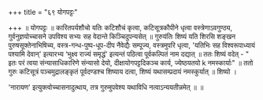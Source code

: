 +++
title = "६९ योगपट्टः"

+++
॥ योगपट्टः ॥ कारितपर्यशौचो यतिः कटिशौचं कृत्वा, कटिसूत्रकौपीने धृत्वा वस्त्रेणाऽवगुण्ठ्य, गुर्वनुज्ञयोच्चासने उपविश्य सभ्यः सह वेदान्ते किञ्चिदुपन्यसेत् ॥ गुरुय॑तिः शिष्यं यति शिरसि शङ्खन पुरुषसूक्तेनाभिषिच्य, वस्त्र-गन्ध-पुष्प-धूप-दीप नैवेद्यैः सम्पूज्य, वस्त्रमुपरि धृत्वा, 'यतिभिः सह विश्वरूपाध्यायं पश्यामि देवान्' इत्यारभ्य ‘भुक्ष्व राज्यं समृद्धं' इत्यन्तं पठित्वा पूर्वकल्पितं नाम दद्यात् ॥ ततः शिष्यं वदेत् - " इतः परं त्वया संन्यासाधिकारिणे संन्यासो देयो, दीक्षायोगपट्टदिकञ्च कार्य, ज्येष्ठयतयो k नमस्कार्याः" ॥ ततो गुरुः कटिसूत्रं पञ्चमुद्रालङ्कृतं पूर्वदण्डश्च शिष्याय दत्वा, शिष्यं यथासम्प्रदायं नमस्कुर्यात् ॥ शिष्यो ।

'नारायण' इत्युक्त्वोच्चासनादुत्थाय, तत्र गुरुमुपवेश्य यथाविधि नत्वाऽन्ययतीन्नमेत् ॥ ॥